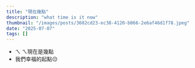 ```yaml
---
title: "現在幾點"
description: "what time is it now"
thumbnail: "/images/posts/3602cd23-ec38-4120-b066-2e6af46d1f78.jpeg"
date: "2025-07-07"
tags: []
---
```

- ㄟ ㄟ現在是幾點
- 我們幸福的起點😔
